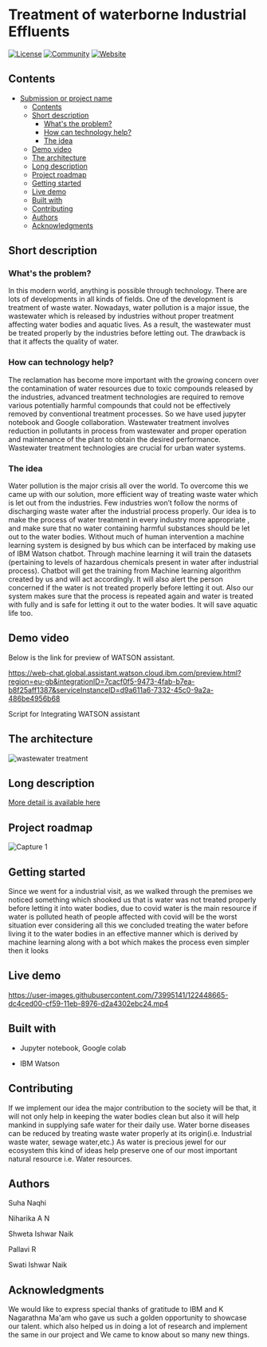# Treatment of waterborne Industrial Effluents

[![License](https://img.shields.io/badge/License-Apache2-blue.svg)](https://www.apache.org/licenses/LICENSE-2.0) [![Community](https://img.shields.io/badge/Join-Community-blue)](https://developer.ibm.com/callforcode/get-started/) [![Website](https://img.shields.io/badge/View-Website-blue)](https://sample-project.s3-web.us-east.cloud-object-storage.appdomain.cloud/)

## Contents

- [Submission or project name](#submission-or-project-name)
  - [Contents](#contents)
  - [Short description](#short-description)
    - [What's the problem?](#whats-the-problem)
    - [How can technology help?](#how-can-technology-help)
    - [The idea](#the-idea)
  - [Demo video](#demo-video)
  - [The architecture](#the-architecture)
  - [Long description](#long-description)
  - [Project roadmap](#project-roadmap)
  - [Getting started](#getting-started)
  - [Live demo](#live-demo)
  - [Built with](#built-with)
  - [Contributing](#contributing)
  - [Authors](#authors)
  - [Acknowledgments](#acknowledgments)

## Short description

### What's the problem?

In this modern world, anything is possible through technology. There are lots of developments in all kinds of fields. One of the development is treatment of waste water. Nowadays, water pollution is a major issue, the wastewater which is released by industries without proper treatment affecting water bodies and aquatic lives. As a result, the wastewater must be treated properly by the industries before letting out. The drawback is that it affects the quality of water.

### How can technology help?

The reclamation has become more important with the growing concern over the contamination of water resources due to toxic compounds released by the industries, advanced treatment technologies are required to remove various potentially harmful compounds that could not be effectively removed by conventional treatment processes. So we have used jupyter notebook and Google collaboration. Wastewater treatment involves reduction in pollutants in process from wastewater and proper operation and maintenance of the plant to obtain the desired performance. Wastewater treatment 
technologies are crucial for urban water systems.       

### The idea

Water pollution is the major crisis all over the world. To overcome this we came up with our solution, more efficient way of treating waste water which is let out from the industries. Few industries won’t follow the norms of discharging waste water after the industrial process properly. Our idea is to make the process of water treatment in every industry more appropriate , and make sure that no water containing harmful substances should be let out to the water bodies. Without much of human intervention a machine learning system is designed by bus which can be interfaced by making use of IBM Watson chatbot. Through machine learning it will train the datasets (pertaining to levels of hazardous chemicals present in water after industrial process). Chatbot will get the training from Machine learning algorithm created by us and will act accordingly. It will also alert the person concerned if the water is not treated properly before letting it out. Also our system makes sure that the process is repeated again and water is treated with fully and is safe for letting it out to the water bodies. It will save aquatic life too.

## Demo video

Below is the link for preview of WATSON assistant.


https://web-chat.global.assistant.watson.cloud.ibm.com/preview.html?region=eu-gb&integrationID=7cacf0f5-9473-4fab-b7ea-b8f25aff1387&serviceInstanceID=d9a611a6-7332-45c0-9a2a-486be4956b68

Script for Integrating  WATSON assistant


<script>
  window.watsonAssistantChatOptions = {
      integrationID: "b7981f4c-3776-40f7-a59d-be64fd93c1ba", // The ID of this integration.
      region: "eu-gb", // The region your integration is hosted in.
      serviceInstanceID: "d9a611a6-7332-45c0-9a2a-486be4956b68", // The ID of your service instance.
      onLoad: function(instance) { instance.render(); }
    };
  setTimeout(function(){
    const t=document.createElement('script');
    t.src="https://web-chat.global.assistant.watson.appdomain.cloud/loadWatsonAssistantChat.js";
    document.head.appendChild(t);
  });
</script>



## The architecture

![wastewater treatment](https://user-images.githubusercontent.com/73995141/122270292-01c2f380-ce93-11eb-9313-4009478ebbb6.jpeg)

## Long description

[More detail is available here](./docs/DESCRIPTION.md)

## Project roadmap

![Capture 1](https://user-images.githubusercontent.com/73995141/122271165-fcb27400-ce93-11eb-982b-e48294031614.PNG)

## Getting started

Since we went for a industrial visit, as we walked through the premises we noticed something which shooked us that is water was not treated properly before letting it into water bodies,  due to covid water is the main resource if water is polluted heath of people affected with covid will be the worst situation ever considering all this we concluded treating the water before living it to the  water bodies in an effective manner which is derived by machine learning along with a bot which makes the process even simpler then it looks

## Live demo

https://user-images.githubusercontent.com/73995141/122448665-dc4ced00-cf59-11eb-8976-d2a4302ebc24.mp4

## Built with 

- Jupyter notebook, Google colab

- IBM Watson

## Contributing

If we implement our idea the major contribution to the society will be that, it will not only help in keeping the water bodies clean but also it will help mankind in supplying safe water for their daily use. Water borne diseases can be reduced by treating waste water properly at its origin(i.e. Industrial waste water, sewage water,etc.)
As water is precious jewel for our ecosystem this kind of ideas help preserve one of our most important natural resource i.e. Water resources.

## Authors
Suha Naqhi

Niharika A N 

Shweta Ishwar Naik 

Pallavi R

Swati Ishwar Naik

## Acknowledgments
We would like to express special thanks of gratitude to IBM and K Nagarathna Ma'am who gave us such a golden opportunity to showcase our talent.
which also helped us in doing a lot of research and implement the same in our project and We came to know about so many new things.
